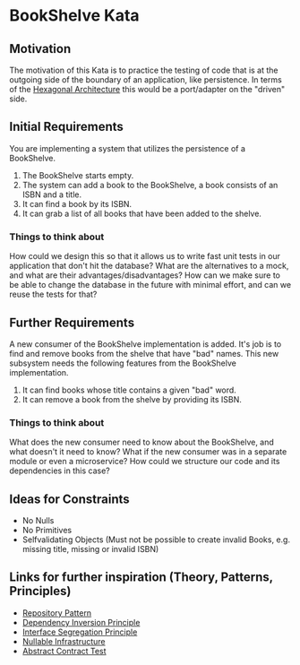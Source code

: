 # BookShelve Kata

## Motivation
The motivation of this Kata is to practice the testing of code that is at the outgoing side of the boundary of an application, like persistence.
In terms of the [Hexagonal Architecture](https://alistair.cockburn.us/hexagonal-architecture/) this would be a port/adapter on the "driven" side.

## Initial Requirements
You are implementing a system that utilizes the persistence of a BookShelve.

1. The BookShelve starts empty.
2. The system can add a book to the BookShelve, a book consists of an ISBN and a title.
3. It can find a book by its ISBN.
4. It can grab a list of all books that have been added to the shelve.

### Things to think about
How could we design this so that it allows us to write fast unit tests in our application that don't hit the database?
What are the alternatives to a mock, and what are their advantages/disadvantages?
How can we make sure to be able to change the database in the future with minimal effort, and can we reuse the tests for that?

## Further Requirements
A new consumer of the BookShelve implementation is added.
It's job is to find and remove books from the shelve that have "bad" names.
This new subsystem needs the following features from the BookShelve implementation.

1. It can find books whose title contains a given "bad" word.
2. It can remove a book from the shelve by providing its ISBN.

### Things to think about
What does the new consumer need to know about the BookShelve, and what doesn't it need to know?
What if the new consumer was in a separate module or even a microservice? How could we structure our code and its dependencies in this case?

## Ideas for Constraints

- No Nulls
- No Primitives
- Selfvalidating Objects (Must not be possible to create invalid Books, e.g. missing title, missing or invalid ISBN)

## Links for further inspiration (Theory, Patterns, Principles)

- [Repository Pattern](https://martinfowler.com/eaaCatalog/repository.html)
- [Dependency Inversion Principle](https://en.wikipedia.org/wiki/Dependency_inversion_principle)
- [Interface Segregation Principle](https://en.wikipedia.org/wiki/Interface_segregation_principle)
- [Nullable Infrastructure](https://www.jamesshore.com/v2/blog/2018/testing-without-mocks#nullable-infrastructure)
- [Abstract Contract Test](https://blog.thecodewhisperer.com/permalink/writing-contract-tests-in-java-differently)
